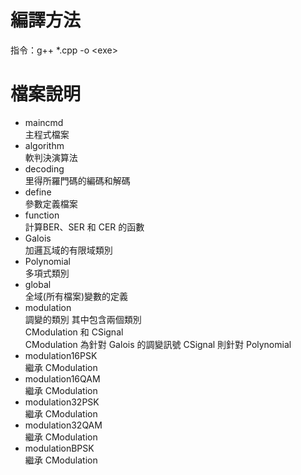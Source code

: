 # 編譯方法
指令：g++ *.cpp -o \<exe\>
# 檔案說明
- maincmd  
  主程式檔案
- algorithm  
  軟判決演算法
- decoding  
  里得所羅門碼的編碼和解碼
- define  
  參數定義檔案
- function  
  計算BER、SER 和 CER 的函數
- Galois  
  加邏瓦域的有限域類別
- Polynomial  
  多項式類別
- global  
  全域(所有檔案)變數的定義
- modulation  
  調變的類別 其中包含兩個類別  
  CModulation 和 CSignal  
  CModulation 為針對 Galois 的調變訊號
  CSignal 則針對 Polynomial
- modulation16PSK  
  繼承 CModulation
- modulation16QAM  
  繼承 CModulation  
- modulation32PSK  
  繼承 CModulation  
- modulation32QAM  
  繼承 CModulation  
- modulationBPSK  
  繼承 CModulation  